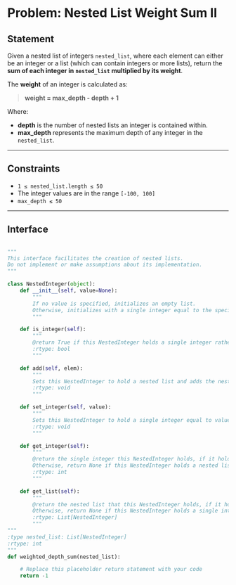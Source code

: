 # Problem: Nested List Weight Sum II

## Statement

Given a nested list of integers `nested_list`, where each element can either be an integer or a list (which can contain integers or more lists), return the **sum of each integer in `nested_list` multiplied by its weight**.

The **weight** of an integer is calculated as:

> **weight = max_depth - depth + 1**

Where:

- **depth** is the number of nested lists an integer is contained within.
- **max_depth** represents the maximum depth of any integer in the `nested_list`.

---

## Constraints

- `1 ≤ nested_list.length ≤ 50`
- The integer values are in the range `[-100, 100]`
- `max_depth ≤ 50`

---

## Interface

```python

"""
This interface facilitates the creation of nested lists.
Do not implement or make assumptions about its implementation.
"""

class NestedInteger(object):
    def __init__(self, value=None):
        """
        If no value is specified, initializes an empty list.
        Otherwise, initializes with a single integer equal to the specified value.
        """

    def is_integer(self):
        """
        @return True if this NestedInteger holds a single integer rather than a nested list
        :rtype: bool
        """

    def add(self, elem):
        """
        Sets this NestedInteger to hold a nested list and adds the nested integer elem to it
        :rtype: void
        """

    def set_integer(self, value):
        """
        Sets this NestedInteger to hold a single integer equal to value
        :rtype: void
        """

    def get_integer(self):
        """
        @return the single integer this NestedInteger holds, if it holds a single integer
        Otherwise, return None if this NestedInteger holds a nested list
        :rtype: int
        """

    def get_list(self):
        """
        @return the nested list that this NestedInteger holds, if it holds a nested list
        Otherwise, return None if this NestedInteger holds a single integer
        :rtype: List[NestedInteger]
        """
"""
:type nested_list: List[NestedInteger]
:rtype: int
"""
def weighted_depth_sum(nested_list):

    # Replace this placeholder return statement with your code
    return -1
